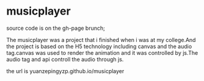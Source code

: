 # musicplayer
source code is on the gh-page brunch;
<p>The musicplayer was a project that i finished when i was at my college.And the project is based on the H5 technology including canvas and the audio tag.canvas was used to render the animation and it was controlled by js.The audio tag and api controll the audio through js.</p>
<p>the url is yuanzepingyzp.github.io/musicplayer</>
